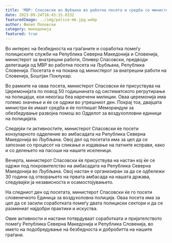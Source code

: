 ```yaml
---
title: 'МВР: Спасовски во Љубљана во работна посета и средба со министерот за внатрешни работи на Република Словенија,Боштјан Поклукар - 24 СЕПТЕМВРИ 2023'
date: 2023-09-24T16:43:15.633Z
featuredImage: ../img/police-mk.jpg.webp
author: Филип Поповски
category: македонија
featured: true
---
```

Во интерес на безбедноста на граѓаните и соработка помеѓу полициските служби на Република Северна Македонија и Словенија, министерот за внатрешни работи, Оливер Спасовски, предводи делегација од МВР во работна посета на Љубљана, Република Словенија. Посетата е на покана од министерот за внатрешни работи на Словенија, Боштјан Поклукар.

Во рамките на оваа посета, министерот Спасовски ќе присуствува на Церемонијата по повод 50 годишнината од систематското регрутирање на полицајци, кои некогаш беа наречени милиции. Оваа церемонија има големо значење и ќе се одржи во утрешниот ден. Покрај тоа, двајцата министри ќе имаат средба и ќе потпишат Меморандум за обезбедување развојна помош во Одделот за воздухопловни единици на полицијата.

Следејќи ги активностите, министерот Спасовски ќе посети конзуларното одделение во амбасадата на Република Северна Македонија во Љубљана. Овој дел од посетата има за цел да се запознае со процесот на сликање и издавање на патните исправи, како и со делењето на пасоши на нашите иселеници.

Вечерта, министерот Спасовски ќе присуствува на настан кој ќе се одржи под покровителство на амбасадата на Република Северна Македонија во Љубљана. Овој настан е организиран за да се одбележи 30 години од отворањето на првата амбасада на нашата држава, следувајќи ја независноста и осамостојувањето.

На следниот ден од посетата, министерот Спасовски ќе го посети словенечкото Единица за воздухоловна полиција. Оваа посета има за цел да се засили соработката помеѓу двата полициски сектори и да се размениат најдобри практики и искуства.

Овие активности и настани потврдуваат соработката и пријателството помеѓу Република Северна Македонија и Република Словенија, во името на подобредување на безбедноста и добробитта на нашите граѓани.
